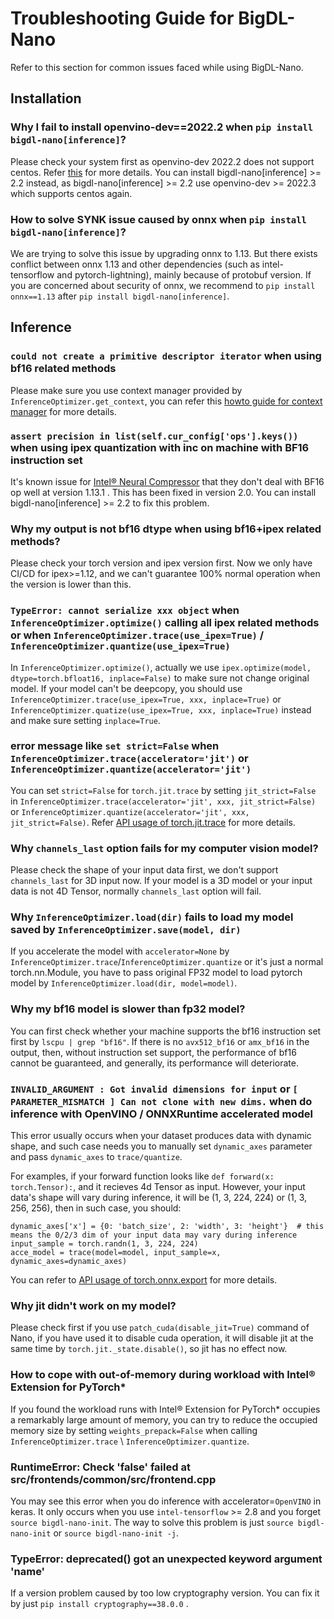 # Troubleshooting Guide for BigDL-Nano

Refer to this section for common issues faced while using BigDL-Nano.

## Installation
### Why I fail to install openvino-dev==2022.2 when ``pip install bigdl-nano[inference]``?

Please check your system first as openvino-dev 2022.2 does not support centos. Refer [this](https://pypi.org/project/openvino-dev/) for more details. You can install bigdl-nano[inference] >= 2.2 instead, as bigdl-nano[inference] >= 2.2 use openvino-dev >= 2022.3 which supports centos again.

### How to solve SYNK issue caused by onnx when ``pip install bigdl-nano[inference]``?

We are trying to solve this issue by upgrading onnx to 1.13. But there exists conflict between onnx 1.13 and other dependencies (such as intel-tensorflow and pytorch-lightning), mainly because of protobuf version. If you are concerned about security of onnx, we recommend to ``pip install onnx==1.13`` after ``pip install bigdl-nano[inference]``.

## Inference

### ``could not create a primitive descriptor iterator`` when using bf16 related methods

Please make sure you use context manager provided by ``InferenceOptimizer.get_context``, you can refer this [howto guide for context manager]() for more details.

### ``assert precision in list(self.cur_config['ops'].keys())`` when using ipex quantization with inc on machine with BF16 instruction set

It's known issue for [Intel® Neural Compressor](https://github.com/intel/neural-compressor) that they don't deal with BF16 op well at version 1.13.1 . This has been fixed in version 2.0. You can install bigdl-nano[inference] >= 2.2 to fix this problem.

### Why my output is not bf16 dtype when using bf16+ipex related methods?

Please check your torch version and ipex version first. Now we only have CI/CD for ipex>=1.12, and we can't guarantee 100% normal operation when the version is lower than this.

### ``TypeError: cannot serialize xxx object`` when ``InferenceOptimizer.optimize()`` calling all ipex related methods or when ``InferenceOptimizer.trace(use_ipex=True)`` / ``InferenceOptimizer.quantize(use_ipex=True)``

In ``InferenceOptimizer.optimize()``, actually we use ``ipex.optimize(model, dtype=torch.bfloat16, inplace=False)`` to make sure not change original model. If your model can't be deepcopy, you should use ``InferenceOptimizer.trace(use_ipex=True, xxx, inplace=True)`` or ``InferenceOptimizer.quatize(use_ipex=True, xxx, inplace=True)`` instead and make sure setting ``inplace=True``.

### error message like ``set strict=False`` when ``InferenceOptimizer.trace(accelerator='jit')`` or ``InferenceOptimizer.quantize(accelerator='jit')``

You can set ``strict=False`` for ``torch.jit.trace`` by setting ``jit_strict=False`` in ``InferenceOptimizer.trace(accelerator='jit', xxx, jit_strict=False)`` or ``InferenceOptimizer.quantize(accelerator='jit', xxx, jit_strict=False)``. 
Refer [API usage of torch.jit.trace](https://pytorch.org/docs/stable/generated/torch.jit.trace.html#torch.jit.trace) for more details.


### Why ``channels_last`` option fails for my computer vision model?

Please check the shape of your input data first, we don't support ``channels_last`` for 3D input now. If your model is a 3D model or your input data is not 4D Tensor, normally ``channels_last`` option will fail.

### Why ``InferenceOptimizer.load(dir)`` fails to load my model saved by ``InferenceOptimizer.save(model, dir)``

If you accelerate the model with ``accelerator=None`` by ``InferenceOptimizer.trace``/``InferenceOptimizer.quantize`` or it's just a normal torch.nn.Module, you have to pass original FP32 model to load pytorch model by ``InferenceOptimizer.load(dir, model=model)``.

### Why my bf16 model is slower than fp32 model?

You can first check whether your machine supports the bf16 instruction set first by ``lscpu | grep "bf16"``. If there is no ``avx512_bf16`` or ``amx_bf16`` in the output, then, without instruction set support, the performance of bf16 cannot be guaranteed, and generally, its performance will deteriorate.

### ``INVALID_ARGUMENT : Got invalid dimensions for input`` or ``[ PARAMETER_MISMATCH ] Can not clone with new dims.`` when do inference with OpenVINO / ONNXRuntime accelerated model

This error usually occurs when your dataset produces data with dynamic shape, and such case needs you to manually set ``dynamic_axes`` parameter and pass ``dynamic_axes`` to ``trace/quantize``. 

For examples, if your forward function looks like ``def forward(x: torch.Tensor):``, and it recieves 4d Tensor as input. However, your input data's shape will vary during inference, it will be (1, 3, 224, 224) or (1, 3, 256, 256), then in such case, you should:
```
dynamic_axes['x'] = {0: 'batch_size', 2: 'width', 3: 'height'}  # this means the 0/2/3 dim of your input data may vary during inference
input_sample = torch.randn(1, 3, 224, 224)
acce_model = trace(model=model, input_sample=x, dynamic_axes=dynamic_axes)
```

You can refer to [API usage of torch.onnx.export](https://pytorch.org/docs/stable/onnx.html#functions) for more details.

### Why jit didn't work on my model?

Please check first if you use `patch_cuda(disable_jit=True)` command of Nano, if you have used it to disable cuda operation, it will disable jit at the same time by `torch.jit._state.disable()`, so jit has no effect now.

### How to cope with out-of-memory during workload with Intel® Extension for PyTorch*

If you found the workload runs with Intel® Extension for PyTorch* occupies a remarkably large amount of memory, you can try to reduce the occupied memory size by setting `weights_prepack=False` when calling `InferenceOptimizer.trace` \ `InferenceOptimizer.quantize`.

### RuntimeError: Check 'false' failed at src/frontends/common/src/frontend.cpp

You may see this error when you do inference with accelerator=`OpenVINO` in keras. It only occurs when you use `intel-tensorflow` >= 2.8 and you forget `source bigdl-nano-init`. The way to solve this problem is just `source bigdl-nano-init` or `source bigdl-nano-init -j`.

### TypeError: deprecated() got an unexpected keyword argument 'name'

If a version problem caused by too low cryptography version. You can fix it by just `pip install cryptography==38.0.0` .

